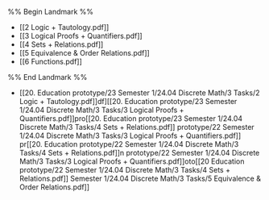 %% Begin Landmark %%
- [[2 Logic + Tautology.pdf]]
- [[3 Logical Proofs + Quantifiers.pdf]]
- [[4 Sets + Relations.pdf]]
- [[5 Equivalence & Order Relations.pdf]]
- [[6 Functions.pdf]]

%% End Landmark %%
- [[20. Education prototype/23 Semester 1/24.04 Discrete Math/3 Tasks/2 Logic + Tautology.pdf]]df][[20. Education prototype/23 Semester 1/24.04 Discrete Math/3 Tasks/3 Logical Proofs + Quantifiers.pdf]]pro[[20. Education prototype/23 Semester 1/24.04 Discrete Math/3 Tasks/4 Sets + Relations.pdf]] prototype/22 Semester 1/24.04 Discrete Math/3 Tasks/3 Logical Proofs + Quantifiers.pdf]] pr[[20. Education prototype/22 Semester 1/24.04 Discrete Math/3 Tasks/4 Sets + Relations.pdf]]n prototype/22 Semester 1/24.04 Discrete Math/3 Tasks/3 Logical Proofs + Quantifiers.pdf]]oto[[20 Education prototype/22 Semester 1/24.04 Discrete Math/3 Tasks/4 Sets + Relations.pdf]] Semester 1/24.04 Discrete Math/3 Tasks/5 Equivalence & Order Relations.pdf]]